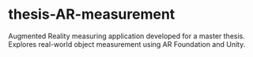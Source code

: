 # thesis-AR-measurement
Augmented Reality measuring application developed for a master thesis. Explores real-world object measurement using AR Foundation and Unity.

